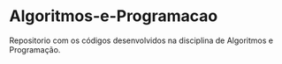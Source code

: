 # Algoritmos-e-Programacao
Repositorio com os códigos desenvolvidos na disciplina de Algoritmos e Programação.

